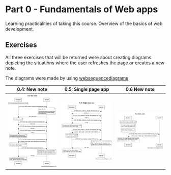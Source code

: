 # Part 0 - Fundamentals of Web apps

Learning practicalities of taking this course.
Overview of the basics of web development.

## Exercises

All three exercises that will be returned were about creating diagrams
depicting the situations where the user refreshes the page or creates a new note.

The diagrams were made by using [websequencediagrams](https://www.websequencediagrams.com/)

0.4: New note | 0.5: Single page app | 0.6 New note
:------------:|:--------------------:|:--------------:
![](https://github.com/erikpeik/full-stack-open/blob/master/part0/0.4-new-note.png) | ![](https://github.com/erikpeik/full-stack-open/blob/master/part0/0.5-single-page-app.png) | ![](https://github.com/erikpeik/full-stack-open/blob/master/part0/0.6-new-note.png)
